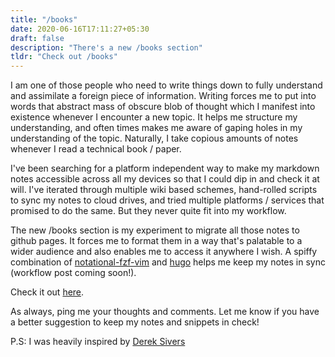 ```yaml
---
title: "/books"
date: 2020-06-16T17:11:27+05:30
draft: false
description: "There's a new /books section"
tldr: "Check out /books"
---
```


I am one of those people who need to write things down to fully understand and assimilate a foreign piece of information. Writing forces me to put into words that abstract mass of obscure blob of thought which I manifest into existence whenever I encounter a new topic. It helps me structure my understanding, and often times makes me aware of gaping holes in my understanding of the topic. Naturally, I take copious amounts of notes whenever I read a technical book / paper.

I've been searching for a platform independent way to make my markdown notes accessible across all my devices so that I could dip in and check it at will. I've iterated through multiple wiki based schemes, hand-rolled scripts to sync my notes to cloud drives, and tried multiple platforms / services that promised to do the same. But they never quite fit into my workflow.

The new /books section is my experiment to migrate all those notes to github pages. It forces me to format them in a way that's palatable to a wider audience and also enables me to access it anywhere I wish. A spiffy combination of [notational-fzf-vim](https://github.com/alok/notational-fzf-vim) and [hugo](https://gohugo.io/) helps me keep my notes in sync (workflow post coming soon!).

Check it out [here](/books).

As always, ping me your thoughts and comments. Let me know if you have a better suggestion to keep my notes and snippets in check!

P.S: I was heavily inspired by [Derek Sivers](https://sivers.org/book)

